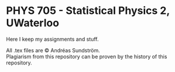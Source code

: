 # PHYS 705 - Statistical Physics 2, UWaterloo

Here I keep my assignments and stuff.

All .tex files are © Andréas Sundström.  
Plagiarism from this repository can be proven by the history of this repository.